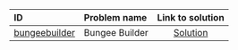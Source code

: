 | ID | Problem name | Link to solution |
|:---|:---|:---:|
| [bungeebuilder](https://open.kattis.com/problems/bungeebuilder) | Bungee Builder | [Solution](https://github.com/versenyi98/kattis-solutions/tree/main/solutions/Bungee%20Builder)|
